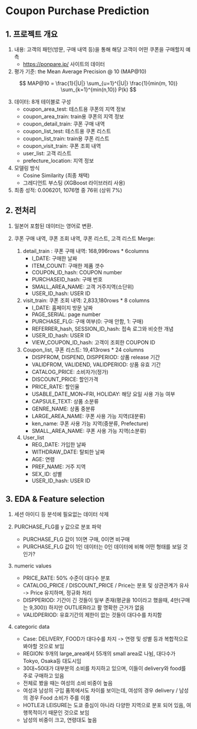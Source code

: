 # Coupon Purchase Prediction

## 1. 프로젝트 개요

1. 내용: 고객의 패턴(방문, 구매 내역 등)을 통해 해당 고객이 어떤 쿠폰을 구매할지 예측
    - https://ponpare.jp/ 사이트의 데이터
2. 평가 기준: the Mean Average Precision @ 10 (MAP@10)

$$
MAP@10 = \frac{1}{|U|} \sum_{u=1}^{|U|} \frac{1}{min(m, 10)} \sum_{k=1}^{min(n,10)} P(k)
$$

3. 데이터: 8개 테이블로 구성
    - coupon_area_test: 테스트용 쿠폰의 지역 정보
    - coupon_area_train: train용 쿠폰의 지역 정보
    - coupon_detail_train: 쿠폰 구매 내역
    - coupon_list_test: 테스트용 쿠폰 리스트
    - coupon_list_train: train용 쿠폰 리스트
    - coupon_visit_train: 쿠폰 조회 내역
    - user_list: 고객 리스트
    - prefecture_location: 지역 정보
4. 모델링 방식
    - Cosine Similarity (최종 채택)
    - 그레디언트 부스팅 (XGBoost 라이브러리 사용)
5. 최종 성적: 0.006201, 1076명 중 76위 (상위 7%)


## 2. 전처리
1. 일본어 포함된 데이터는 영어로 변환.
2. 쿠폰 구매 내역, 쿠폰 조회 내역, 쿠폰 리스트, 고객 리스트 Merge:

    1. detail_train : 쿠폰 구매 내역: 168,996rows * 6columns
        - I_DATE: 구매한 날짜
        - ITEM_COUNT: 구매한 제품 갯수
        - COUPON_ID_hash: COUPON number
        - PURCHASEID_hash: 구매 번호
        - SMALL_AREA_NAME: 고객 거주지역(소단위)
        - USER_ID_hash: USER ID
    2. visit_train: 쿠폰 조회 내역: 2,833,180rows * 8 columns
        - I_DATE: 홈페이지 방문 날짜
        - PAGE_SERIAL: page number
        - PURCHASE_FLG: 구매 여부(0: 구매 안함, 1: 구매)
        - REFERRER_hash, SESSION_ID_hash: 접속 로그와 비슷한 개념
        - USER_ID_hash: USER ID
        - VIEW_COUPON_ID_hash: 고객이 조회한 COUPON ID
    3. Coupon_list, 쿠폰 리스트: 19,413rows * 24 columns
        - DISPFROM, DISPEND, DISPPERIOD: 상품 release 기간
        - VALIDFROM, VALIDEND, VALIDPERIOD: 상품 유효 기간
        - CATALOG_PRICE: 소비자가(정가)
        - DISCOUNT_PRICE: 할인가격
        - PRICE_RATE: 할인율
        - USABLE_DATE_MON~FRI, HOLIDAY: 해당 요일 사용 가능 여부
        - CAPSULE_TEXT: 상품 소분류
        - GENRE_NAME: 상품 중분류
        - LARGE_AREA_NAME: 쿠폰 사용 가능 지역(대분류)
        - ken_name: 쿠폰 사용 가능 지역(중분류, Prefecture)
        - SMALL_AREA_NAME: 쿠폰 사용 가능 지역(소분류)
    4. User_list
        - REG_DATE: 가입한 날짜
        - WITHDRAW_DATE: 탈퇴한 날짜
        - AGE: 연령
        - PREF_NAME: 거주 지역
        - SEX_ID: 성별
        - USER_ID_hash: USER ID

## 3. EDA & Feature selection

1. 세션 아이디 등 분석에 필요없는 데이터 삭제
2. PURCHASE_FLG를 y 값으로 분포 파악
    - PURCHASE_FLG 값이 1이면 구매, 0이면 비구매
    - PURCHASE_FLG 값이 1인 데이터는 0인 데이터에 비해 어떤 형태를 보일 것인가?

3. numeric values
    - PRICE_RATE: 50% 수준이 대다수 분포
    - CATALOG_PRICE / DISCOUNT_PRICE / Price는 분포 및 상관관계가 유사 -> Price 유지하며, 정규화 처리
    - DISPPERIOD: 기간이 긴 것들이 일부 존재(평균을 10이라고 했을때, 4만(구매는 9,300)) 하지만 OUTLIER라고 활 명확한 근거가 없음
    - VALIDPERIOD: 유효기간의 제한이 없는 것들이 대다수를 차지함
4. categoric data
    - Case: DELIVERY, FOOD가 대다수를 차지 -> 연령 및 성별 등과 복합적으로 봐야할 것으로 보임
    - REGION: 9개의 large_area에서 55개의 small area로 나뉨, 대다수가 Tokyo, Osaka등 대도시임
    - 30대~50대가 대부분의 소비를 차지하고 있으며, 이들이 delivery와 food를 주로 구매하고 있음
    - 전체로 봤을 때는 여성의 소비 비중이 높음
    - 여성과 남성의 구입 품목에서도 차이를 보이는데, 여성의 경우 delivery / 남성의 경우 Food 소비가 주를 이룸
    - HOTLE과 LEISURE는 도쿄 중심이 아니라 다양한 지역으로 분포 되어 있음, 여행목적이기 때문인 것으로 보임
    - 남성의 비중이 크고, 연령대도 높음
